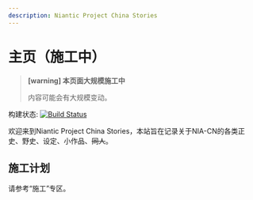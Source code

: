 ```yaml
---
description: Niantic Project China Stories
---
```


# 主页（施工中）

> **[warning] 本页面大规模施工中**
>
> 内容可能会有大规模变动。

构建状态:
[![Build Status](https://travis-ci.com/UESTC-Ingress/story.svg?branch=master)](https://travis-ci.com/UESTC-Ingress/story)

欢迎来到Niantic Project China Stories，本站旨在记录关于NIA-CN的各类正史、野史、设定、小作品、~~同人~~。

## 施工计划

请参考“施工”专区。
